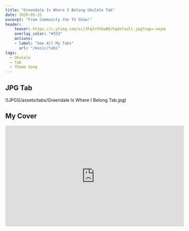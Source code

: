 ```yaml
---
title: "Greendale Is Where I Belong Ukulele Tab"
date: 2020-05-31
excerpt: "From Community the TV Show!"
header:
    teaser: https://i.ytimg.com/vi/JFq3rVUkwB0/hqdefault.jpg?sqp=-oaymwEcCNACELwBSFXyq4qpAw4IARUAAIhCGAFwAcABBg==&rs=AOn4CLBALDh95-hcA5OZVixSnEPGTSOSOQ
    overlay_color: "#333"
    actions:
    - label: "See All My Tabs"
      url: "/music/tabs"
tags:
  - Ukulele
  - Tab
  - Theme Song
---
```


## JPG Tab
![JPG](/assets/tabs/Greendale Is Where I Belong Tab.jpg)

## My Cover
<iframe width="560" height="315" src="https://www.youtube.com/embed/JFq3rVUkwB0?si=CKoSc_IW9X7RGbpI" title="YouTube video player" frameborder="0" allow="accelerometer; autoplay; clipboard-write; encrypted-media; gyroscope; picture-in-picture; web-share" allowfullscreen></iframe>